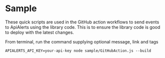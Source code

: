 # Sample

These quick scripts are used in the GitHub action workflows to send events to ApiAlerts using the library code. This is to ensure the library code is good to deploy with the latest changes.

From terminal, run the command supplying optional message, link and tags
```
APIALERTS_API_KEY=your-api-key node sample/GitHubAction.js --build
```